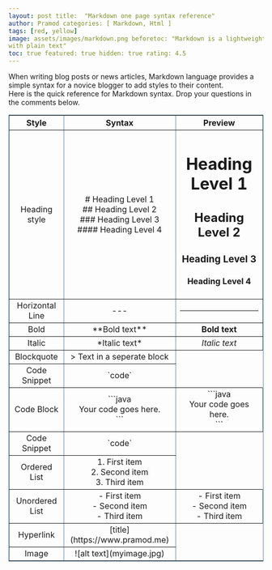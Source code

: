 ```yaml
---
layout: post title:  "Markdown one page syntax reference"
author: Pramod categories: [ Markdown, Html ]
tags: [red, yellow]
image: assets/images/markdown.png beforetoc: "Markdown is a lightweight markup language for writing formatted elements
with plain text"
toc: true featured: true hidden: true rating: 4.5
---
```


When writing blog posts or news articles, Markdown language provides a simple syntax for a novice blogger to add styles
to their content.  
Here is the quick reference for Markdown syntax. Drop your questions in the comments below.

<table style="width:100%; border-collapse:collapse; border:1px solid #69899F; text-align:center" border="1">
    <tr>
        <th>Style</th>
        <th>Syntax</th>
        <th>Preview</th>
    </tr>
    <tr>
        <td>Heading style</td>
        <td>
            # Heading Level 1 <br>
            ## Heading Level 2<br>
            ### Heading Level 3<br>
            #### Heading Level 4<br>
        </td>
        <td>
            <h1>Heading Level 1</h1>
            <h2>Heading Level 2</h2>
            <h3>Heading Level 3</h3>
            <h4>Heading Level 4</h4>
        </td>
    </tr>
    <tr>
        <td>
            Horizontal Line
        </td>
        <td>
            ---    
        </td>
        <td>
            <hr>    
        </td>
    </tr>
    <tr>
        <td>
            Bold
        </td>
        <td>
            **Bold text**    
        </td>
        <td>
            <b>Bold text</b>    
        </td>
    </tr>
    <tr>
        <td>
            Italic
        </td>
        <td>
            *Italic text*    
        </td>
        <td>
            <i>Italic text</i>    
        </td>
    </tr>
    <tr>
        <td>
            Blockquote
        </td>
        <td>
            > Text in a seperate block    
        </td>
    </tr>
    <tr>
        <td>
            Code Snippet
        </td>
        <td>
            `code`   
        </td>
    </tr>
    <tr>
        <td>
            Code Block
        </td>
        <td>
            ```java <br>
                Your code goes here. <br>
            ```   
        </td>
        <td>
            <div markdown="1">
                ```java <br>
                    Your code goes here. <br>
                ```   
            </div>
        </td>
    </tr>
    <tr>
        <td>
            Code Snippet
        </td>
        <td>
            `code`   
        </td>
    </tr>
    <tr>
        <td>
            Ordered List
        </td>
        <td>
            1. First item<br>
            2. Second item<br>
            3. Third item<br>
        </td>
    </tr>
    <tr>
        <td>
            Unordered List
        </td>
        <td>
            - First item<br>
            - Second item<br>
            - Third item   <br>
        </td>
        <td>
            <div markdown="1">
            - First item<br>
            - Second item<br>
            - Third item   <br>
            </div>
        </td>
    </tr>
    <tr>
        <td>
            Hyperlink
        </td>
        <td>
            [title](https://www.pramod.me)   
        </td>
    </tr>
    <tr>
        <td>
            Image
        </td>
        <td>
            ![alt text](myimage.jpg)   
        </td>
    </tr>

</table>


